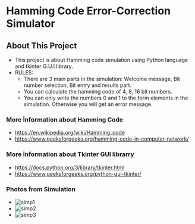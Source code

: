 # **Hamming Code Error-Correction Simulator** # 

## **About This Project**
* This project is about Hamming code simulation using Python language and tkinter G.U.I library.
* RULES:
  - There are 3 main parts in the simulation: Welcome message, Bit number selection, Bit entry and results part.
  - You can calculate the hamming code of 4, 8, 16 bit numbers.
  - You can only write the numbers 0 and 1 to the form elements in the simulation. Otherwise you will get an error message.

### **More İnformation about Hamming Code**
* https://en.wikipedia.org/wiki/Hamming_code
* https://www.geeksforgeeks.org/hamming-code-in-computer-network/
### **More İnformation about Tkinter GUI librarry**
* https://docs.python.org/3/library/tkinter.html
* https://www.geeksforgeeks.org/python-gui-tkinter/
### **Photos from Simulation**
* ![simp1](https://github.com/gelisgen03/Hamming-Code-Simulator/assets/113345673/c0605230-09dc-42c4-b373-e0801225a412)
* ![simp2](https://github.com/gelisgen03/Hamming-Code-Simulator/assets/113345673/04155a87-bbc4-4930-ae4f-df9fb31caf44)
* ![simp3](https://github.com/gelisgen03/Hamming-Code-Simulator/assets/113345673/ca1703ce-f59d-4161-b3c4-356928399134)
